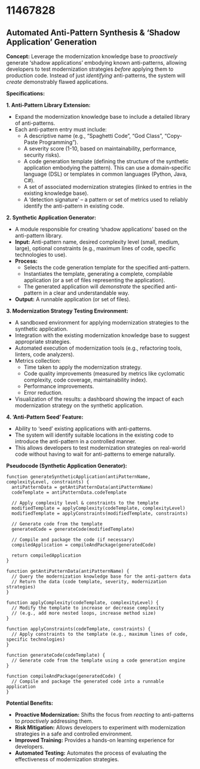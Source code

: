 # 11467828

## Automated Anti-Pattern Synthesis & ‘Shadow Application’ Generation

**Concept:** Leverage the modernization knowledge base to *proactively* generate ‘shadow applications’ embodying known anti-patterns, allowing developers to test modernization strategies *before* applying them to production code.  Instead of just *identifying* anti-patterns, the system will *create* demonstrably flawed applications.

**Specifications:**

**1. Anti-Pattern Library Extension:**
   - Expand the modernization knowledge base to include a detailed library of anti-patterns.
   - Each anti-pattern entry must include:
     - A descriptive name (e.g., “Spaghetti Code”, “God Class”, “Copy-Paste Programming”).
     - A severity score (1-10, based on maintainability, performance, security risks).
     - A code generation template (defining the structure of the synthetic application embodying the pattern). This can use a domain-specific language (DSL) or templates in common languages (Python, Java, C#).
     - A set of associated modernization strategies (linked to entries in the existing knowledge base).
     - A ‘detection signature’ – a pattern or set of metrics used to reliably identify the anti-pattern in existing code.

**2. Synthetic Application Generator:**
   -  A module responsible for creating ‘shadow applications’ based on the anti-pattern library.
   - **Input:**  Anti-pattern name, desired complexity level (small, medium, large), optional constraints (e.g., maximum lines of code, specific technologies to use).
   - **Process:**
     - Selects the code generation template for the specified anti-pattern.
     - Instantiates the template, generating a complete, compilable application (or a set of files representing the application).
     - The generated application will *demonstrate* the specified anti-pattern in a clear and understandable way.
   - **Output:**  A runnable application (or set of files).

**3. Modernization Strategy Testing Environment:**
   - A sandboxed environment for applying modernization strategies to the synthetic application.
   - Integration with the existing modernization knowledge base to suggest appropriate strategies.
   - Automated execution of modernization tools (e.g., refactoring tools, linters, code analyzers).
   - Metrics collection:
     - Time taken to apply the modernization strategy.
     - Code quality improvements (measured by metrics like cyclomatic complexity, code coverage, maintainability index).
     - Performance improvements.
     - Error reduction.
   - Visualization of the results: a dashboard showing the impact of each modernization strategy on the synthetic application.

**4.  ‘Anti-Pattern Seed’ Feature:**
   - Ability to ‘seed’ existing applications with anti-patterns.
   - The system will identify suitable locations in the existing code to introduce the anti-pattern in a controlled manner.
   - This allows developers to test modernization strategies on real-world code without having to wait for anti-patterns to emerge naturally.

**Pseudocode (Synthetic Application Generator):**

```
function generateSyntheticApplication(antiPatternName, complexityLevel, constraints) {
  antiPatternData = getAntiPatternData(antiPatternName)
  codeTemplate = antiPatternData.codeTemplate

  // Apply complexity level & constraints to the template
  modifiedTemplate = applyComplexity(codeTemplate, complexityLevel)
  modifiedTemplate = applyConstraints(modifiedTemplate, constraints)

  // Generate code from the template
  generatedCode = generateCode(modifiedTemplate)

  // Compile and package the code (if necessary)
  compiledApplication = compileAndPackage(generatedCode)

  return compiledApplication
}

function getAntiPatternData(antiPatternName) {
  // Query the modernization knowledge base for the anti-pattern data
  // Return the data (code template, severity, modernization strategies)
}

function applyComplexity(codeTemplate, complexityLevel) {
  // Modify the template to increase or decrease complexity
  // (e.g., add more nested loops, increase method size)
}

function applyConstraints(codeTemplate, constraints) {
  // Apply constraints to the template (e.g., maximum lines of code, specific technologies)
}

function generateCode(codeTemplate) {
  // Generate code from the template using a code generation engine
}

function compileAndPackage(generatedCode) {
  // Compile and package the generated code into a runnable application
}
```

**Potential Benefits:**

*   **Proactive Modernization:**  Shifts the focus from *reacting* to anti-patterns to *proactively* addressing them.
*   **Risk Mitigation:**  Allows developers to experiment with modernization strategies in a safe and controlled environment.
*   **Improved Training:**  Provides a hands-on learning experience for developers.
*   **Automated Testing:**  Automates the process of evaluating the effectiveness of modernization strategies.